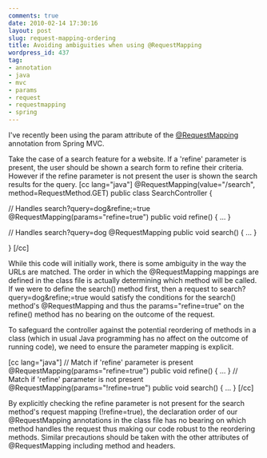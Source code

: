 ```yaml
---
comments: true
date: 2010-02-14 17:30:16
layout: post
slug: request-mapping-ordering
title: Avoiding ambiguities when using @RequestMapping
wordpress_id: 437
tag:
- annotation
- java
- mvc
- params
- request
- requestmapping
- spring
---
```


I've recently been using the param attribute of the [@RequestMapping](http://static.springsource.org/spring/docs/3.0.x/javadoc-api/org/springframework/web/bind/annotation/RequestMapping.html) annotation from Spring MVC.

Take the case of a search feature for a website.  If a 'refine' parameter is present, the user should be shown a search form to refine their criteria. However if the refine parameter is not present the user is shown the search results for the query.
[cc lang="java"]
@RequestMapping(value="/search", method=RequestMethod.GET)
public class SearchController {

  // Handles search?query=dog&refine;=true
  @RequestMapping(params="refine=true")
  public void refine() { ... }

  // Handles search?query=dog
  @RequestMapping
  public void search() { ... }

}
[/cc]

While this code will initially work, there is some ambiguity in the way the URLs are matched.  The order in which the @RequestMapping mappings are defined in the class file is actually determining which method will be called.  If we were to define the search() method first, then a request to search?query=dog&refine;=true would satisfy the conditions for the search() method's @RequestMapping and thus the params="refine=true" on the refine() method has no bearing on the outcome of the request.

To safeguard the controller against the potential reordering of methods in a class (which in usual Java programming has no affect on the outcome of running code), we need to ensure the parameter mapping is explicit.

[cc lang="java"]
// Match if 'refine' parameter is present
@RequestMapping(params="refine=true")
public void refine() { ... }
// Match if 'refine' parameter is not present
@RequestMapping(params="!refine=true")
public void search() { ... }
[/cc]

By explicitly checking the refine parameter is not present for the search method's request mapping (!refine=true), the declaration order of our @RequestMapping annotations in the class file has no bearing on which method handles the request thus making our code robust to the reordering methods.  Similar precautions should be taken with the other attributes of @RequestMapping including method and headers.
